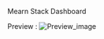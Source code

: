 Mearn Stack Dashboard

Preview : 
![Preview_image](https://gateway.pinata.cloud/ipfs/QmSFqdfsnBWGqvUhxE4MUUiqdWzH4AcpTqzuz2rcFZPTLt)
